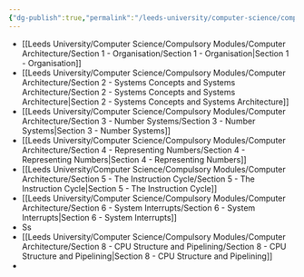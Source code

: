 ```yaml
---
{"dg-publish":true,"permalink":"/leeds-university/computer-science/compulsory-modules/computer-architecture/computer-architecture/","tags":["#Mandatory-Module"]}
---
```


- [[Leeds University/Computer Science/Compulsory Modules/Computer Architecture/Section 1 - Organisation/Section 1 - Organisation\|Section 1 - Organisation]]
- [[Leeds University/Computer Science/Compulsory Modules/Computer Architecture/Section 2 - Systems Concepts and Systems Architecture/Section 2 - Systems Concepts and Systems Architecture\|Section 2 - Systems Concepts and Systems Architecture]]
- [[Leeds University/Computer Science/Compulsory Modules/Computer Architecture/Section 3 - Number Systems/Section 3 - Number Systems\|Section 3 - Number Systems]]
- [[Leeds University/Computer Science/Compulsory Modules/Computer Architecture/Section 4 - Representing Numbers/Section 4 - Representing Numbers\|Section 4 - Representing Numbers]]
- [[Leeds University/Computer Science/Compulsory Modules/Computer Architecture/Section 5 - The Instruction Cycle/Section 5 - The Instruction Cycle\|Section 5 - The Instruction Cycle]]
- [[Leeds University/Computer Science/Compulsory Modules/Computer Architecture/Section 6 - System Interrupts/Section 6 - System Interrupts\|Section 6 - System Interrupts]]
- Ss
- [[Leeds University/Computer Science/Compulsory Modules/Computer Architecture/Section 8 - CPU Structure and Pipelining/Section 8 - CPU Structure and Pipelining\|Section 8 - CPU Structure and Pipelining]]
- 